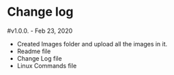 # Change log

#v1.0.0. - Feb 23, 2020

- Created Images folder and upload all the images in it.
- Readme file
- Change Log file
- Linux Commands file

